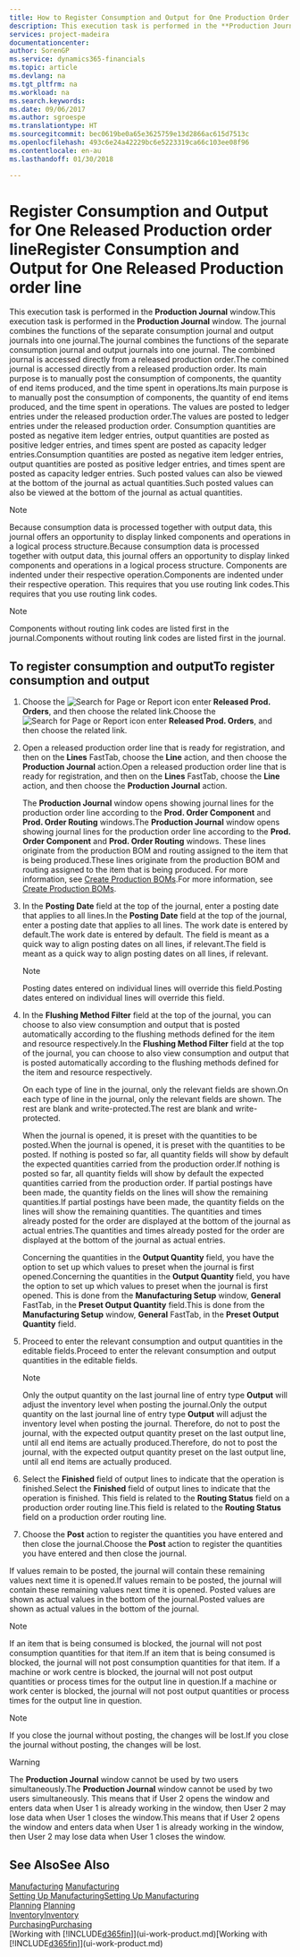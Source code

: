 ```yaml
---
title: How to Register Consumption and Output for One Production Order | Microsoft Docs
description: This execution task is performed in the **Production Journal** window. The journal combines the functions of the separate consumption journal and output journals into one journal. The combined journal is accessed directly from a released production order. Its main purpose is to manually post the consumption of components, the quantity of end items produced, and the time spent in operations.
services: project-madeira
documentationcenter: 
author: SorenGP
ms.service: dynamics365-financials
ms.topic: article
ms.devlang: na
ms.tgt_pltfrm: na
ms.workload: na
ms.search.keywords: 
ms.date: 09/06/2017
ms.author: sgroespe
ms.translationtype: HT
ms.sourcegitcommit: bec0619be0a65e3625759e13d2866ac615d7513c
ms.openlocfilehash: 493c6e24a42229bc6e5223319ca66c103ee08f96
ms.contentlocale: en-au
ms.lasthandoff: 01/30/2018

---
```

# <a name="register-consumption-and-output-for-one-released-production-order-line"></a><span data-ttu-id="f24a6-106">Register Consumption and Output for One Released Production order line</span><span class="sxs-lookup"><span data-stu-id="f24a6-106">Register Consumption and Output for One Released Production order line</span></span>
<span data-ttu-id="f24a6-107">This execution task is performed in the **Production Journal** window.</span><span class="sxs-lookup"><span data-stu-id="f24a6-107">This execution task is performed in the **Production Journal** window.</span></span> <span data-ttu-id="f24a6-108">The journal combines the functions of the separate consumption journal and output journals into one journal.</span><span class="sxs-lookup"><span data-stu-id="f24a6-108">The journal combines the functions of the separate consumption journal and output journals into one journal.</span></span> <span data-ttu-id="f24a6-109">The combined journal is accessed directly from a released production order.</span><span class="sxs-lookup"><span data-stu-id="f24a6-109">The combined journal is accessed directly from a released production order.</span></span> <span data-ttu-id="f24a6-110">Its main purpose is to manually post the consumption of components, the quantity of end items produced, and the time spent in operations.</span><span class="sxs-lookup"><span data-stu-id="f24a6-110">Its main purpose is to manually post the consumption of components, the quantity of end items produced, and the time spent in operations.</span></span> <span data-ttu-id="f24a6-111">The values are posted to ledger entries under the released production order.</span><span class="sxs-lookup"><span data-stu-id="f24a6-111">The values are posted to ledger entries under the released production order.</span></span> <span data-ttu-id="f24a6-112">Consumption quantities are posted as negative item ledger entries, output quantities are posted as positive ledger entries, and times spent are posted as capacity ledger entries.</span><span class="sxs-lookup"><span data-stu-id="f24a6-112">Consumption quantities are posted as negative item ledger entries, output quantities are posted as positive ledger entries, and times spent are posted as capacity ledger entries.</span></span> <span data-ttu-id="f24a6-113">Such posted values can also be viewed at the bottom of the journal as actual quantities.</span><span class="sxs-lookup"><span data-stu-id="f24a6-113">Such posted values can also be viewed at the bottom of the journal as actual quantities.</span></span>  

> [!NOTE]  
>  <span data-ttu-id="f24a6-114">Because consumption data is processed together with output data, this journal offers an opportunity to display linked components and operations in a logical process structure.</span><span class="sxs-lookup"><span data-stu-id="f24a6-114">Because consumption data is processed together with output data, this journal offers an opportunity to display linked components and operations in a logical process structure.</span></span> <span data-ttu-id="f24a6-115">Components are indented under their respective operation.</span><span class="sxs-lookup"><span data-stu-id="f24a6-115">Components are indented under their respective operation.</span></span> <span data-ttu-id="f24a6-116">This requires that you use routing link codes.</span><span class="sxs-lookup"><span data-stu-id="f24a6-116">This requires that you use routing link codes.</span></span>  

> [!NOTE]  
>  <span data-ttu-id="f24a6-117">Components without routing link codes are listed first in the journal.</span><span class="sxs-lookup"><span data-stu-id="f24a6-117">Components without routing link codes are listed first in the journal.</span></span>  

## <a name="to-register-consumption-and-output"></a><span data-ttu-id="f24a6-118">To register consumption and output</span><span class="sxs-lookup"><span data-stu-id="f24a6-118">To register consumption and output</span></span>  
1.  <span data-ttu-id="f24a6-119">Choose the ![Search for Page or Report](media/ui-search/search_small.png "Search for Page or Report icon") icon enter **Released Prod. Orders**, and then choose the related link.</span><span class="sxs-lookup"><span data-stu-id="f24a6-119">Choose the ![Search for Page or Report](media/ui-search/search_small.png "Search for Page or Report icon") icon enter **Released Prod. Orders**, and then choose the related link.</span></span>  
2.  <span data-ttu-id="f24a6-120">Open a released production order line that is ready for registration, and then on the **Lines** FastTab, choose the **Line** action, and then choose the **Production Journal** action.</span><span class="sxs-lookup"><span data-stu-id="f24a6-120">Open a released production order line that is ready for registration, and then on the **Lines** FastTab, choose the **Line** action, and then choose the **Production Journal** action.</span></span>  

    <span data-ttu-id="f24a6-121">The **Production Journal** window opens showing journal lines for the production order line according to the **Prod. Order Component** and **Prod. Order Routing** windows.</span><span class="sxs-lookup"><span data-stu-id="f24a6-121">The **Production Journal** window opens showing journal lines for the production order line according to the **Prod. Order Component** and **Prod. Order Routing** windows.</span></span> <span data-ttu-id="f24a6-122">These lines originate from the production BOM and routing assigned to the item that is being produced.</span><span class="sxs-lookup"><span data-stu-id="f24a6-122">These lines originate from the production BOM and routing assigned to the item that is being produced.</span></span> <span data-ttu-id="f24a6-123">For more information, see [Create Production BOMs](production-how-to-create-routings.md).</span><span class="sxs-lookup"><span data-stu-id="f24a6-123">For more information, see [Create Production BOMs](production-how-to-create-routings.md).</span></span>  

3.  <span data-ttu-id="f24a6-124">In the **Posting Date** field at the top of the journal, enter a posting date that applies to all lines.</span><span class="sxs-lookup"><span data-stu-id="f24a6-124">In the **Posting Date** field at the top of the journal, enter a posting date that applies to all lines.</span></span> <span data-ttu-id="f24a6-125">The work date is entered by default.</span><span class="sxs-lookup"><span data-stu-id="f24a6-125">The work date is entered by default.</span></span> <span data-ttu-id="f24a6-126">The field is meant as a quick way to align posting dates on all lines, if relevant.</span><span class="sxs-lookup"><span data-stu-id="f24a6-126">The field is meant as a quick way to align posting dates on all lines, if relevant.</span></span>  

    > [!NOTE]  
    >  <span data-ttu-id="f24a6-127">Posting dates entered on individual lines will override this field.</span><span class="sxs-lookup"><span data-stu-id="f24a6-127">Posting dates entered on individual lines will override this field.</span></span>  

4.  <span data-ttu-id="f24a6-128">In the **Flushing Method Filter** field at the top of the journal, you can choose to also view consumption and output that is posted automatically according to the flushing methods defined for the item and resource respectively.</span><span class="sxs-lookup"><span data-stu-id="f24a6-128">In the **Flushing Method Filter** field at the top of the journal, you can choose to also view consumption and output that is posted automatically according to the flushing methods defined for the item and resource respectively.</span></span>  

    <span data-ttu-id="f24a6-129">On each type of line in the journal, only the relevant fields are shown.</span><span class="sxs-lookup"><span data-stu-id="f24a6-129">On each type of line in the journal, only the relevant fields are shown.</span></span> <span data-ttu-id="f24a6-130">The rest are blank and write-protected.</span><span class="sxs-lookup"><span data-stu-id="f24a6-130">The rest are blank and write-protected.</span></span>  

    <span data-ttu-id="f24a6-131">When the journal is opened, it is preset with the quantities to be posted.</span><span class="sxs-lookup"><span data-stu-id="f24a6-131">When the journal is opened, it is preset with the quantities to be posted.</span></span> <span data-ttu-id="f24a6-132">If nothing is posted so far, all quantity fields will show by default the expected quantities carried from the production order.</span><span class="sxs-lookup"><span data-stu-id="f24a6-132">If nothing is posted so far, all quantity fields will show by default the expected quantities carried from the production order.</span></span> <span data-ttu-id="f24a6-133">If partial postings have been made, the quantity fields on the lines will show the remaining quantities.</span><span class="sxs-lookup"><span data-stu-id="f24a6-133">If partial postings have been made, the quantity fields on the lines will show the remaining quantities.</span></span> <span data-ttu-id="f24a6-134">The quantities and times already posted for the order are displayed at the bottom of the journal as actual entries.</span><span class="sxs-lookup"><span data-stu-id="f24a6-134">The quantities and times already posted for the order are displayed at the bottom of the journal as actual entries.</span></span>  

    <span data-ttu-id="f24a6-135">Concerning the quantities in the **Output Quantity** field, you have the option to set up which values to preset when the journal is first opened.</span><span class="sxs-lookup"><span data-stu-id="f24a6-135">Concerning the quantities in the **Output Quantity** field, you have the option to set up which values to preset when the journal is first opened.</span></span> <span data-ttu-id="f24a6-136">This is done from the **Manufacturing Setup** window, **General** FastTab, in the **Preset Output Quantity** field.</span><span class="sxs-lookup"><span data-stu-id="f24a6-136">This is done from the **Manufacturing Setup** window, **General** FastTab, in the **Preset Output Quantity** field.</span></span> 

5.  <span data-ttu-id="f24a6-137">Proceed to enter the relevant consumption and output quantities in the editable fields.</span><span class="sxs-lookup"><span data-stu-id="f24a6-137">Proceed to enter the relevant consumption and output quantities in the editable fields.</span></span>  

    > [!NOTE]  
    >  <span data-ttu-id="f24a6-138">Only the output quantity on the last journal line of entry type **Output** will adjust the inventory level when posting the journal.</span><span class="sxs-lookup"><span data-stu-id="f24a6-138">Only the output quantity on the last journal line of entry type **Output** will adjust the inventory level when posting the journal.</span></span> <span data-ttu-id="f24a6-139">Therefore, do not to post the journal, with the expected output quantity preset on the last output line, until all end items are actually produced.</span><span class="sxs-lookup"><span data-stu-id="f24a6-139">Therefore, do not to post the journal, with the expected output quantity preset on the last output line, until all end items are actually produced.</span></span>  

6.  <span data-ttu-id="f24a6-140">Select the **Finished** field of output lines to indicate that the operation is finished.</span><span class="sxs-lookup"><span data-stu-id="f24a6-140">Select the **Finished** field of output lines to indicate that the operation is finished.</span></span> <span data-ttu-id="f24a6-141">This field is related to the **Routing Status** field on a production order routing line.</span><span class="sxs-lookup"><span data-stu-id="f24a6-141">This field is related to the **Routing Status** field on a production order routing line.</span></span>  
7.  <span data-ttu-id="f24a6-142">Choose the **Post** action to register the quantities you have entered and then close the journal.</span><span class="sxs-lookup"><span data-stu-id="f24a6-142">Choose the **Post** action to register the quantities you have entered and then close the journal.</span></span>  

<span data-ttu-id="f24a6-143">If values remain to be posted, the journal will contain these remaining values next time it is opened.</span><span class="sxs-lookup"><span data-stu-id="f24a6-143">If values remain to be posted, the journal will contain these remaining values next time it is opened.</span></span> <span data-ttu-id="f24a6-144">Posted values are shown as actual values in the bottom of the journal.</span><span class="sxs-lookup"><span data-stu-id="f24a6-144">Posted values are shown as actual values in the bottom of the journal.</span></span>  

> [!NOTE]  
>  <span data-ttu-id="f24a6-145"> If an item that is being consumed is blocked, the journal will not post consumption quantities for that item.</span><span class="sxs-lookup"><span data-stu-id="f24a6-145">If an item that is being consumed is blocked, the journal will not post consumption quantities for that item.</span></span> <span data-ttu-id="f24a6-146">If a machine or work centre is blocked, the journal will not post output quantities or process times for the output line in question.</span><span class="sxs-lookup"><span data-stu-id="f24a6-146">If a machine or work center is blocked, the journal will not post output quantities or process times for the output line in question.</span></span>  

> [!NOTE]  
>  <span data-ttu-id="f24a6-147">If you close the journal without posting, the changes will be lost.</span><span class="sxs-lookup"><span data-stu-id="f24a6-147">If you close the journal without posting, the changes will be lost.</span></span>  

> [!WARNING]  
>  <span data-ttu-id="f24a6-148">The **Production Journal** window cannot be used by two users simultaneously.</span><span class="sxs-lookup"><span data-stu-id="f24a6-148">The **Production Journal** window cannot be used by two users simultaneously.</span></span> <span data-ttu-id="f24a6-149">This means that if User 2 opens the window and enters data when User 1 is already working in the window, then User 2 may lose data when User 1 closes the window.</span><span class="sxs-lookup"><span data-stu-id="f24a6-149">This means that if User 2 opens the window and enters data when User 1 is already working in the window, then User 2 may lose data when User 1 closes the window.</span></span>  

## <a name="see-also"></a><span data-ttu-id="f24a6-150">See Also</span><span class="sxs-lookup"><span data-stu-id="f24a6-150">See Also</span></span>  
<span data-ttu-id="f24a6-151">[Manufacturing](production-manage-manufacturing.md)  </span><span class="sxs-lookup"><span data-stu-id="f24a6-151">[Manufacturing](production-manage-manufacturing.md)  </span></span>  
[<span data-ttu-id="f24a6-152">Setting Up Manufacturing</span><span class="sxs-lookup"><span data-stu-id="f24a6-152">Setting Up Manufacturing</span></span>](production-configure-production-processes.md)  
<span data-ttu-id="f24a6-153">[Planning](production-planning.md)    </span><span class="sxs-lookup"><span data-stu-id="f24a6-153">[Planning](production-planning.md)    </span></span>  
[<span data-ttu-id="f24a6-154">Inventory</span><span class="sxs-lookup"><span data-stu-id="f24a6-154">Inventory</span></span>](inventory-manage-inventory.md)  
[<span data-ttu-id="f24a6-155">Purchasing</span><span class="sxs-lookup"><span data-stu-id="f24a6-155">Purchasing</span></span>](purchasing-manage-purchasing.md)  
<span data-ttu-id="f24a6-156">[Working with [!INCLUDE[d365fin](includes/d365fin_md.md)]](ui-work-product.md)</span><span class="sxs-lookup"><span data-stu-id="f24a6-156">[Working with [!INCLUDE[d365fin](includes/d365fin_md.md)]](ui-work-product.md)</span></span>

